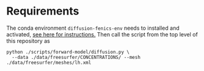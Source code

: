 # Requirements

The conda environment `diffusion-fenics-env` needs to installed and activated, [see here for instructions.](https://github.com/bzapf/tracerdiffusion/tree/main)
Then call the script from the top level of this repository as
```
python ./scripts/forward-model/diffusion.py \
  --data ./data/freesurfer/CONCENTRATIONS/ --mesh ./data/freesurfer/meshes/lh.xml
```